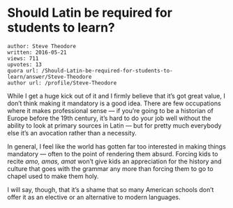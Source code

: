 # Should Latin be required for students to learn?

	author: Steve Theodore
	written: 2016-05-21
	views: 711
	upvotes: 13
	quora url: /Should-Latin-be-required-for-students-to-learn/answer/Steve-Theodore
	author url: /profile/Steve-Theodore


While I get a huge kick out of it and I firmly believe that it’s got great value, I don’t think making it mandatory is a good idea. There are few occupations where it makes professional sense — if you’re going to be a historian of Europe before the 19th century, it’s hard to do your job well without the ability to look at primary sources in Latin — but for pretty much everybody else it’s an avocation rather than a necessity.

In general, I feel like the world has gotten far too interested in making things mandatory — often to the point of rendering them absurd. Forcing kids to recite _amo, amas, amat_  won’t give kids an appreciation for the history and culture that goes with the grammar any more than forcing them to go to chapel used to make them holy.

I will say, though, that it’s a shame that so many American schools don’t offer it as an elective or an alternative to modern languages.

